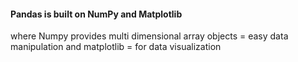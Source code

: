 #### Pandas is built on NumPy and Matplotlib 
where Numpy provides multi dimensional array objects = easy data manipulation
and matplotlib = for data visualization


